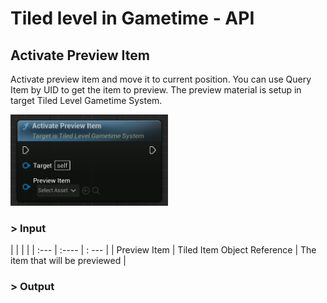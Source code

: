 # Tiled level in Gametime - API
## Activate Preview Item

Activate preview item and move it to current position. You can use Query Item by UID to get the item to preview. The preview material is setup in target Tiled Level Gametime System.

<img src="../../_media/GametimeAPI/ActivatePreviewItem.png" alt="drawing" width="50%"/>

### > Input
|             |         |       |
| :---        | :----   | : --- |
| Preview Item | Tiled Item Object Reference | The item that will be previewed |

### > Output

